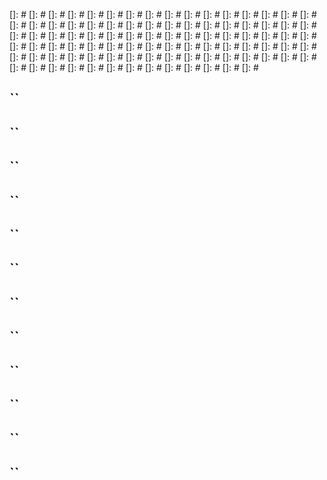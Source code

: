 []: #
[]: #
[]: #
[]: #
[]: #
[]: #
[]: #
[]: #
[]: #
[]: #
[]: #
[]: #
[]: #
[]: #
[]: #
[]: #
[]: #
[]: #
[]: #
[]: #
[]: #
[]: #
[]: #
[]: #
[]: #
[]: #
[]: #
[]: #
[]: #
[]: #
[]: #
[]: #
[]: #
[]: #
[]: #
[]: #
[]: #
[]: #
[]: #
[]: #
[]: #
[]: #
[]: #
[]: #
[]: #
[]: #
[]: #
[]: #
[]: #
[]: #
[]: #
[]: #
[]: #
[]: #
[]: #
[]: #
[]: #
[]: #
[]: #
[]: #
[]: #
[]: #
[]: #
[]: #
[]: #
[]: #
[]: #
[]: #
[]: #
[]: #
[]: #
[]: #
[]: #
[]: #
[]: #
[]: #
[]: #
[]: #
[]: #
[]: #
[]: #
[]: #
[]: #
[]: #
[]: #
[]: #
[]: #
[]: #
[]: #
[]: #
[]: #
[]: #
[]: #
## <span id=""></span> ``








## <span id=""></span> ``








## <span id=""></span> ``








## <span id=""></span> ``








## <span id=""></span> ``








## <span id=""></span> ``








## <span id=""></span> ``








## <span id=""></span> ``








## <span id=""></span> ``








## <span id=""></span> ``








## <span id=""></span> ``








## <span id=""></span> ``






